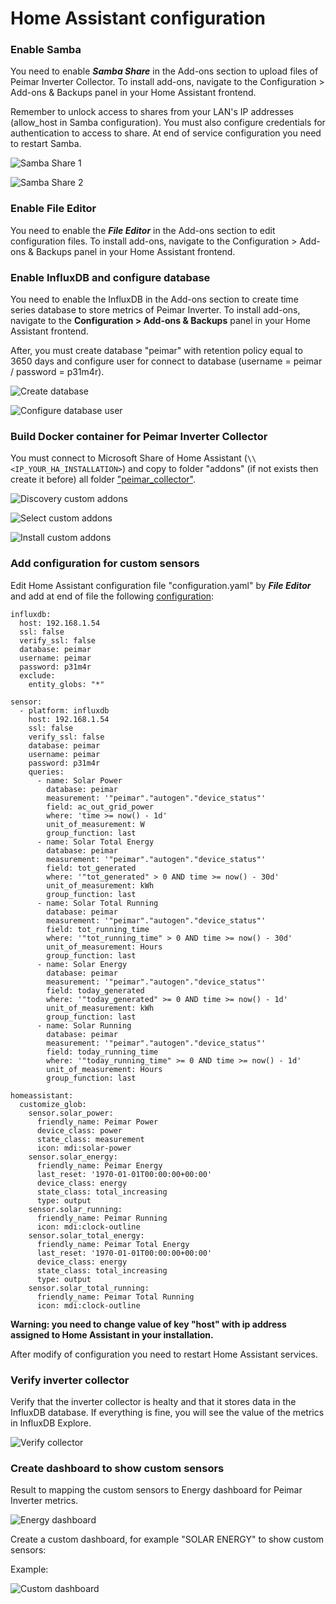 # Home Assistant configuration

### Enable Samba

You need to enable ***Samba Share*** in the Add-ons section to upload files of Peimar Inverter Collector. To install add-ons, navigate to the Configuration > Add-ons & Backups panel in your Home Assistant frontend.

Remember to unlock access to shares from your LAN's IP addresses (allow_host in Samba configuration). You must also configure credentials for authentication to access to share.
At end of service configuration you need to restart Samba.

![Samba Share 1](https://github.com/cislow970/raspberry-solar-mon/blob/main/home_assistant/images/ha01.png)

![Samba Share 2](https://github.com/cislow970/raspberry-solar-mon/blob/main/home_assistant/images/ha02.png)

### Enable File Editor

You need to enable the ***File Editor*** in the Add-ons section to edit configuration files. To install add-ons, navigate to the Configuration > Add-ons & Backups panel in your Home Assistant frontend.

### Enable InfluxDB and configure database

You need to enable the InfluxDB in the Add-ons section to create time series database to store metrics of Peimar Inverter. To install add-ons, navigate to the **Configuration > Add-ons & Backups** panel in your Home Assistant frontend.

After, you must create database "peimar" with retention policy equal to 3650 days and configure user for connect to database (username = peimar / password = p31m4r).

![Create database](https://github.com/cislow970/raspberry-solar-mon/blob/main/home_assistant/images/ha05.png)

![Configure database user](https://github.com/cislow970/raspberry-solar-mon/blob/main/home_assistant/images/ha06.png)

### Build Docker container for Peimar Inverter Collector

You must connect to Microsoft Share of Home Assistant (```\\<IP_YOUR_HA_INSTALLATION>```) and copy to folder "addons" (if not exists then create it before) all folder ["peimar_collector"](https://github.com/cislow970/raspberry-solar-mon/blob/main/home_assistant/addons/peimar_collector).



![Discovery custom addons](https://github.com/cislow970/raspberry-solar-mon/blob/main/home_assistant/images/ha07.png)

![Select custom addons](https://github.com/cislow970/raspberry-solar-mon/blob/main/home_assistant/images/ha08.png)

![Install custom addons](https://github.com/cislow970/raspberry-solar-mon/blob/main/home_assistant/images/ha09.png)


### Add configuration for custom sensors

Edit Home Assistant configuration file "configuration.yaml" by ***File Editor*** and add at end of file the following [configuration](https://github.com/cislow970/raspberry-solar-mon/blob/main/home_assistant/config/configuration.yaml):


```
influxdb:
  host: 192.168.1.54
  ssl: false
  verify_ssl: false
  database: peimar
  username: peimar
  password: p31m4r
  exclude:
    entity_globs: "*"

sensor:
  - platform: influxdb
    host: 192.168.1.54
    ssl: false
    verify_ssl: false
    database: peimar
    username: peimar
    password: p31m4r
    queries:
      - name: Solar Power
        database: peimar
        measurement: '"peimar"."autogen"."device_status"'
        field: ac_out_grid_power
        where: 'time >= now() - 1d'
        unit_of_measurement: W
        group_function: last
      - name: Solar Total Energy
        database: peimar
        measurement: '"peimar"."autogen"."device_status"'
        field: tot_generated
        where: '"tot_generated" > 0 AND time >= now() - 30d'
        unit_of_measurement: kWh
        group_function: last
      - name: Solar Total Running
        database: peimar
        measurement: '"peimar"."autogen"."device_status"'
        field: tot_running_time
        where: '"tot_running_time" > 0 AND time >= now() - 30d'
        unit_of_measurement: Hours
        group_function: last
      - name: Solar Energy
        database: peimar
        measurement: '"peimar"."autogen"."device_status"'
        field: today_generated
        where: '"today_generated" >= 0 AND time >= now() - 1d'
        unit_of_measurement: kWh
        group_function: last
      - name: Solar Running
        database: peimar
        measurement: '"peimar"."autogen"."device_status"'
        field: today_running_time
        where: '"today_running_time" >= 0 AND time >= now() - 1d'
        unit_of_measurement: Hours
        group_function: last

homeassistant:
  customize_glob:
    sensor.solar_power:
      friendly_name: Peimar Power
      device_class: power
      state_class: measurement
      icon: mdi:solar-power
    sensor.solar_energy:
      friendly_name: Peimar Energy
      last_reset: '1970-01-01T00:00:00+00:00'
      device_class: energy
      state_class: total_increasing
      type: output
    sensor.solar_running:
      friendly_name: Peimar Running
      icon: mdi:clock-outline
    sensor.solar_total_energy:
      friendly_name: Peimar Total Energy
      last_reset: '1970-01-01T00:00:00+00:00'
      device_class: energy
      state_class: total_increasing
      type: output
    sensor.solar_total_running:
      friendly_name: Peimar Total Running
      icon: mdi:clock-outline
```

**Warning: you need to change value of key "host" with ip address assigned to Home Assistant in your installation.**

After modify of configuration you need to restart Home Assistant services.

### Verify inverter collector

Verify that the inverter collector is healty and that it stores data in the InfluxDB database. If everything is fine, you will see the value of the metrics in InfluxDB Explore.

![Verify collector](https://github.com/cislow970/raspberry-solar-mon/blob/main/home_assistant/images/ha10.png)

### Create dashboard to show custom sensors

Result to mapping the custom sensors to Energy dashboard for Peimar Inverter metrics.

![Energy dashboard](https://github.com/cislow970/raspberry-solar-mon/blob/main/home_assistant/images/ha12.png)

Create a custom dashboard, for example "SOLAR ENERGY" to show custom sensors:

Example:

![Custom dashboard](https://github.com/cislow970/raspberry-solar-mon/blob/main/home_assistant/images/ha11.png)

